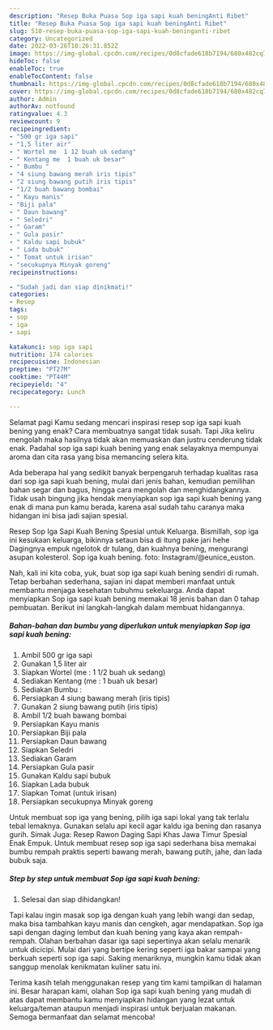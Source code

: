 ```yaml
---
description: "Resep Buka Puasa Sop iga sapi kuah beningAnti Ribet"
title: "Resep Buka Puasa Sop iga sapi kuah beningAnti Ribet"
slug: 510-resep-buka-puasa-sop-iga-sapi-kuah-beninganti-ribet
category: Uncategorized
date: 2022-03-26T10:26:31.852Z
image: https://img-global.cpcdn.com/recipes/0d8cfade618b7194/680x482cq70/sop-iga-sapi-kuah-bening-foto-resep-utama.jpg
hideToc: false
enableToc: true
enableTocContent: false
thumbnail: https://img-global.cpcdn.com/recipes/0d8cfade618b7194/680x482cq70/sop-iga-sapi-kuah-bening-foto-resep-utama.jpg
cover: https://img-global.cpcdn.com/recipes/0d8cfade618b7194/680x482cq70/sop-iga-sapi-kuah-bening-foto-resep-utama.jpg
author: Admin
authorAv: notfound
ratingvalue: 4.3
reviewcount: 9
recipeingredient:
- "500 gr iga sapi"
- "1,5 liter air"
- " Wortel me  1 12 buah uk sedang"
- " Kentang me  1 buah uk besar"
- " Bumbu "
- "4 siung bawang merah iris tipis"
- "2 siung bawang putih iris tipis"
- "1/2 buah bawang bombai"
- " Kayu manis"
- "Biji pala"
- " Daun bawang"
- " Seledri"
- " Garam"
- " Gula pasir"
- " Kaldu sapi bubuk"
- " Lada bubuk"
- " Tomat untuk irisan"
- "secukupnya Minyak goreng"
recipeinstructions:

- "Sudah jadi dan siap dinikmati!"
categories:
- Resep
tags:
- sop
- iga
- sapi

katakunci: sop iga sapi 
nutrition: 174 calories
recipecuisine: Indonesian
preptime: "PT27M"
cooktime: "PT44M"
recipeyield: "4"
recipecategory: Lunch

---
```



Selamat pagi Kamu sedang mencari inspirasi resep sop iga sapi kuah bening yang enak? Cara membuatnya sangat tidak susah. Tapi Jika keliru mengolah maka hasilnya tidak akan memuaskan dan justru cenderung tidak enak. Padahal sop iga sapi kuah bening yang enak selayaknya mempunyai aroma dan cita rasa yang bisa memancing selera kita.


Ada beberapa hal yang sedikit banyak berpengaruh terhadap kualitas rasa dari sop iga sapi kuah bening, mulai dari jenis bahan, kemudian pemilihan bahan segar dan bagus, hingga cara mengolah dan menghidangkannya. Tidak usah bingung jika hendak menyiapkan sop iga sapi kuah bening yang enak di mana pun kamu berada, karena asal sudah tahu caranya maka hidangan ini bisa jadi sajian spesial.

Resep Sop Iga Sapi Kuah Bening Spesial untuk Keluarga. Bismillah, sop iga ini kesukaan keluarga, bikinnya setaun bisa di itung pake jari hehe Dagingnya empuk ngelotok dr tulang, dan kuahnya bening, mengurangi asupan kolesterol. Sop iga kuah bening. foto: Instagram/@eunice_euston.


Nah, kali ini kita coba, yuk, buat sop iga sapi kuah bening sendiri di rumah. Tetap berbahan sederhana, sajian ini dapat memberi manfaat untuk membantu menjaga kesehatan tubuhmu sekeluarga. Anda dapat menyiapkan Sop iga sapi kuah bening memakai 18 jenis bahan dan 0 tahap pembuatan. Berikut ini langkah-langkah dalam membuat hidangannya.

<!--inarticleads1-->

##### Bahan-bahan dan bumbu yang diperlukan untuk menyiapkan Sop iga sapi kuah bening:

1. Ambil 500 gr iga sapi
1. Gunakan 1,5 liter air
1. Siapkan  Wortel (me : 1 1/2 buah uk sedang)
1. Sediakan  Kentang (me : 1 buah uk besar)
1. Sediakan  Bumbu :
1. Persiapkan 4 siung bawang merah (iris tipis)
1. Gunakan 2 siung bawang putih (iris tipis)
1. Ambil 1/2 buah bawang bombai
1. Persiapkan  Kayu manis
1. Persiapkan Biji pala
1. Persiapkan  Daun bawang
1. Siapkan  Seledri
1. Sediakan  Garam
1. Persiapkan  Gula pasir
1. Gunakan  Kaldu sapi bubuk
1. Siapkan  Lada bubuk
1. Siapkan  Tomat (untuk irisan)
1. Persiapkan secukupnya Minyak goreng


Untuk membuat sop iga yang bening, pilih iga sapi lokal yang tak terlalu tebal lemaknya. Gunakan selalu api kecil agar kaldu iga bening dan rasanya gurih. Simak Juga: Resep Rawon Daging Sapi Khas Jawa Timur Spesial Enak Empuk. Untuk membuat resep sop iga sapi sederhana bisa memakai bumbu rempah praktis seperti bawang merah, bawang putih, jahe, dan lada bubuk saja. 

<!--inarticleads2-->

##### Step by step untuk membuat Sop iga sapi kuah bening:


1. Selesai dan siap dihidangkan!

Tapi kalau ingin masak sop iga dengan kuah yang lebih wangi dan sedap, maka bisa tambahkan kayu manis dan cengkeh, agar mendapatkan. Sop iga sapi dengan daging lembut dan kuah bening yang kaya akan rempah-rempah. Olahan berbahan dasar iga sapi sepertinya akan selalu menarik untuk dicicipi. Mulai dari yang bertipe kering seperti iga bakar sampai yang berkuah seperti sop iga sapi. Saking menariknya, mungkin kamu tidak akan sanggup menolak kenikmatan kuliner satu ini. 

Terima kasih telah menggunakan resep yang tim kami tampilkan di halaman ini. Besar harapan kami, olahan Sop iga sapi kuah bening yang mudah di atas dapat membantu kamu menyiapkan hidangan yang lezat untuk keluarga/teman ataupun menjadi inspirasi untuk berjualan makanan. Semoga bermanfaat dan selamat mencoba!
